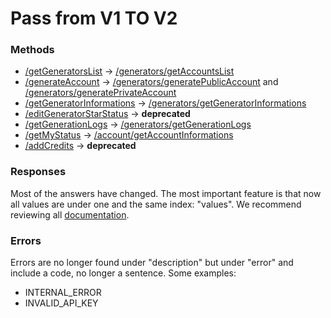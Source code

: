 # Pass from V1 TO V2

### Methods

* [/getGeneratorsList](v1/getGeneratorsList) -> [/generators/getAccountsList](v2/getAccountsList)
* [/generateAccount](v1/generateAccount) -> [/generators/generatePublicAccount](v2/generatePublicAccount) and [/generators/generatePrivateAccount](v2/generatePrivateAccount)
* [/getGeneratorInformations](v1/getGeneratorInformations) -> [/generators/getGeneratorInformations](v2/getGeneratorInformations)
* [/editGeneratorStarStatus](v1/editGeneratorStarStatus) -> **deprecated**
* [/getGenerationLogs](v1/getGenerationLogs) -> [/generators/getGenerationLogs](v2/getGenerationLogs)
* [/getMyStatus](v1/getMyStatus) -> [/account/getAccountInformations](v2/getAccountInformations)
* [/addCredits](addCredits) -> **deprecated**

### Responses

Most of the answers have changed. The most important feature is that now all values are under one and the same index: "values". We recommend reviewing all [documentation](v2/).

### Errors

Errors are no longer found under "description" but under "error" and include a code, no longer a sentence. Some examples:

* INTERNAL_ERROR
* INVALID_API_KEY